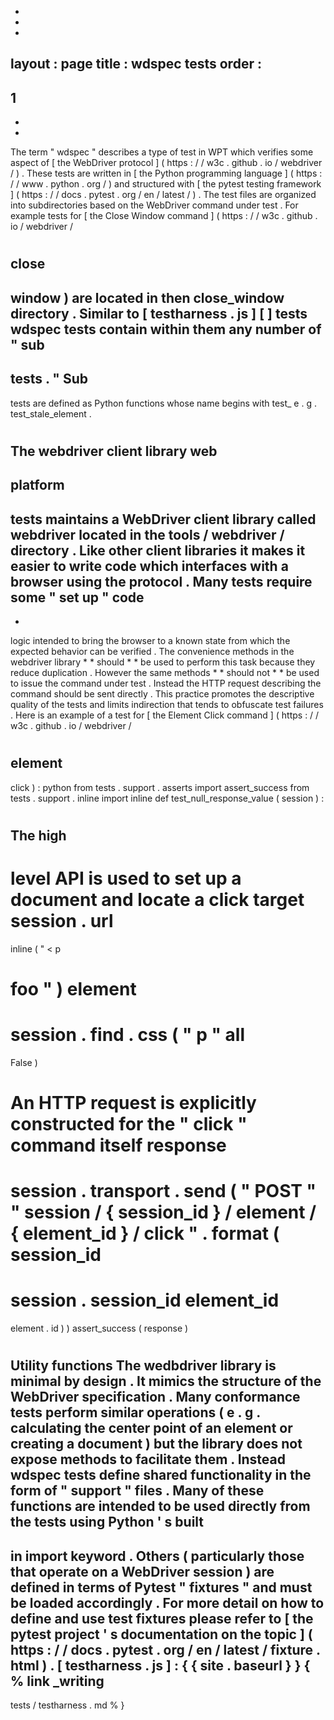 -
-
-
layout
:
page
title
:
wdspec
tests
order
:
-
1
-
-
-
The
term
"
wdspec
"
describes
a
type
of
test
in
WPT
which
verifies
some
aspect
of
[
the
WebDriver
protocol
]
(
https
:
/
/
w3c
.
github
.
io
/
webdriver
/
)
.
These
tests
are
written
in
[
the
Python
programming
language
]
(
https
:
/
/
www
.
python
.
org
/
)
and
structured
with
[
the
pytest
testing
framework
]
(
https
:
/
/
docs
.
pytest
.
org
/
en
/
latest
/
)
.
The
test
files
are
organized
into
subdirectories
based
on
the
WebDriver
command
under
test
.
For
example
tests
for
[
the
Close
Window
command
]
(
https
:
/
/
w3c
.
github
.
io
/
webdriver
/
#
close
-
window
)
are
located
in
then
close_window
directory
.
Similar
to
[
testharness
.
js
]
[
]
tests
wdspec
tests
contain
within
them
any
number
of
"
sub
-
tests
.
"
Sub
-
tests
are
defined
as
Python
functions
whose
name
begins
with
test_
e
.
g
.
test_stale_element
.
#
#
The
webdriver
client
library
web
-
platform
-
tests
maintains
a
WebDriver
client
library
called
webdriver
located
in
the
tools
/
webdriver
/
directory
.
Like
other
client
libraries
it
makes
it
easier
to
write
code
which
interfaces
with
a
browser
using
the
protocol
.
Many
tests
require
some
"
set
up
"
code
-
-
logic
intended
to
bring
the
browser
to
a
known
state
from
which
the
expected
behavior
can
be
verified
.
The
convenience
methods
in
the
webdriver
library
*
*
should
*
*
be
used
to
perform
this
task
because
they
reduce
duplication
.
However
the
same
methods
*
*
should
not
*
*
be
used
to
issue
the
command
under
test
.
Instead
the
HTTP
request
describing
the
command
should
be
sent
directly
.
This
practice
promotes
the
descriptive
quality
of
the
tests
and
limits
indirection
that
tends
to
obfuscate
test
failures
.
Here
is
an
example
of
a
test
for
[
the
Element
Click
command
]
(
https
:
/
/
w3c
.
github
.
io
/
webdriver
/
#
element
-
click
)
:
python
from
tests
.
support
.
asserts
import
assert_success
from
tests
.
support
.
inline
import
inline
def
test_null_response_value
(
session
)
:
#
The
high
-
level
API
is
used
to
set
up
a
document
and
locate
a
click
target
session
.
url
=
inline
(
"
<
p
>
foo
"
)
element
=
session
.
find
.
css
(
"
p
"
all
=
False
)
#
An
HTTP
request
is
explicitly
constructed
for
the
"
click
"
command
itself
response
=
session
.
transport
.
send
(
"
POST
"
"
session
/
{
session_id
}
/
element
/
{
element_id
}
/
click
"
.
format
(
session_id
=
session
.
session_id
element_id
=
element
.
id
)
)
assert_success
(
response
)
#
#
Utility
functions
The
wedbdriver
library
is
minimal
by
design
.
It
mimics
the
structure
of
the
WebDriver
specification
.
Many
conformance
tests
perform
similar
operations
(
e
.
g
.
calculating
the
center
point
of
an
element
or
creating
a
document
)
but
the
library
does
not
expose
methods
to
facilitate
them
.
Instead
wdspec
tests
define
shared
functionality
in
the
form
of
"
support
"
files
.
Many
of
these
functions
are
intended
to
be
used
directly
from
the
tests
using
Python
'
s
built
-
in
import
keyword
.
Others
(
particularly
those
that
operate
on
a
WebDriver
session
)
are
defined
in
terms
of
Pytest
"
fixtures
"
and
must
be
loaded
accordingly
.
For
more
detail
on
how
to
define
and
use
test
fixtures
please
refer
to
[
the
pytest
project
'
s
documentation
on
the
topic
]
(
https
:
/
/
docs
.
pytest
.
org
/
en
/
latest
/
fixture
.
html
)
.
[
testharness
.
js
]
:
{
{
site
.
baseurl
}
}
{
%
link
_writing
-
tests
/
testharness
.
md
%
}
